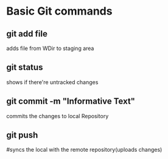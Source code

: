 # Basic Git commands 
## git add file
adds file from WDir to staging area
## git status
shows if there're untracked changes
## git commit -m "Informative Text"
commits the changes to local Repository
## git push
#syncs the local with the remote repository(uploads changes)
